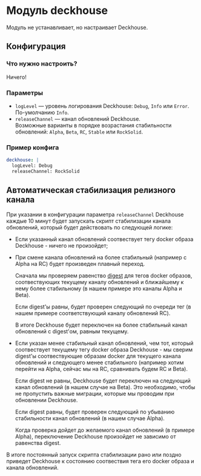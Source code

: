 Модуль deckhouse
==============

Модуль не устанавливает, но настраивает Deckhouse.

Конфигурация
------------

### Что нужно настроить?

Ничего!

### Параметры

* `logLevel` — уровень логирования Deckhouse: `Debug`, `Info` или `Error`. По-умолчанию `Info`.
* `releaseChannel` — канал обновлений Deckhouse.  
Возможные варианты в порядке возрастания стабильности обновлений: `Alpha`, `Beta`, `RC`, `Stable` или `RockSolid`. 
### Пример конфига

```yaml
deckhouse: |
  logLevel: Debug
  releaseChannel: RockSolid
```

Автоматическая стабилизация релизного канала
--------------------------------------------
При указании в конфигурации параметра `releaseChannel` Deckhouse каждые 10 минут будет запускать скрипт стабилизации канала обновлений, который будет действовать по следующей логике:
* Если указанный канал обновлений соотвествует тегу docker образа Deckhouse - ничего не произойдет;

* При смене канала обновлений на более стабильный (например с Alpha на RC) будет произведен плавный переход.
  
  Сначала мы проверяем равенство [digest](https://success.docker.com/article/images-tagging-vs-digests) для тегов docker образов, соотвествующих текущему каналу обновлений и ближайшему к нему более стабильному (в нашем примере это каналы Alpha и Beta).
  
  Если digest'ы равны, будет проверен следующий по очереди тег (в нашем примере соответствующий каналу обновлений RC).
  
  В итоге Deckhouse будет переключен на более стабильный канал обновлений c digest'ом, равным текущему.

* Если указан менее стабильный канал обновлений, чем тот, который соотвествует текущему тегу docker образа Deckhouse - мы сверим digest'ы соотвествующие образам docker для текущего канала обновлений  и следующего менее стабильного (например хотим перейти на Alpha, сейчас мы на RC, сравнивать будем RC и Beta).

  Если digest не равны, Deckhouse будет переключен на следующий канал обновлений (в нашем случае на Beta). Это необходимо, чтобы не пропустить важные миграции, которые мы проводим при обновлении Deckhouse.
  
  Если digest равны, будет проверен следующий по убыванию стабильности канал обновлений (в нашем случае Alpha).
  
  Когда проверка дойдет до желаемого канал обновлений (в примере Alpha), переключение Deckhouse произойдет не зависимо от равенства digest.
  
  
В итоге постоянный запуск скрипта стабилизации рано или поздно приведет Deckhouse к состоянию соотвествия тега его docker образа и канала обновлений.
 
